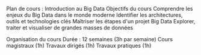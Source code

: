 Plan de cours : Introduction au Big Data
Objectifs du cours
Comprendre les enjeux du Big Data dans le monde moderne
Identifier les architectures, outils et technologies clés
Maîtriser les étapes d'un projet Big Data
Explorer, traiter et visualiser de grandes masses de données


Organisation du cours
Durée : 12 semaines (3h par semaine)
Cours magistraux (1h)
Travaux dirigés (1h)
Travaux pratiques (1h)